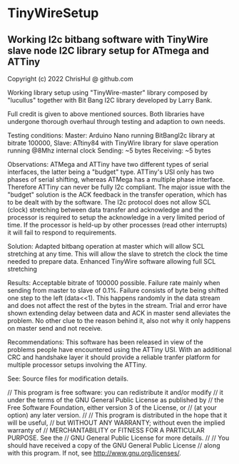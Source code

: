 # TinyWireSetup
Working I2c bitbang software with TinyWire slave node
I2C library setup for ATmega and ATTiny
--------------------
Copyright (c) 2022 ChrisHul @ github.com

Working library setup using "TinyWire-master" library composed 	by "lucullus" together with Bit Bang I2C library
     developed by Larry Bank.

Full credit is given to above mentioned sources. Both 
     libraries have undergone thorough overhaul through 
     testing and adaption to own needs.

Testing conditions:
     Master: Arduino Nano running BitBangI2c library at 
             bitrate 100000,
     Slave: ATtiny84 with TinyWire library for slave
            operation running @8Mhz internal clock
     Sending: ~5 bytes
     Receiving: ~5 bytes

Observations:
     ATMega and ATTiny have two different types of serial 
     interfaces, the latter being a "budget" type.
     ATTiny's USI only has two phases of serial shifting,
     whereas ATMega has a multiple phase interface.
     Therefore ATTiny can never be fully I2c compliant.
     The major issue with the "budget" solution is the ACK
     feedback in the transfer operation, which has to be
     dealt with by the software. The I2c protocol does not
     allow SCL (clock) stretching between data transfer and
     acknowledge and the processor is required to setup
     the acknowledge in a very limited period of time.
     If the processor is held-up by other processes (read
     other interrupts) it will fail to respond to 
     requirements.

Solution:
     Adapted bitbang operation at master which will allow
     SCL stretching at any time. This will allow the slave
     to stretch the clock the time needed to prepare data.
     Enhanced TinyWire software allowing full SCL stretching

Results:
     Acceptable bitrate of 100000 possible. Failure rate
     mainly when sending from master to slave of 0.1%.
     Failure consists of byte being shifted one step to 
     the left (data<<1). This happens randomly in the
     data stream and does not affect the rest of the bytes
     in the stream. Trial and error have shown extending 
     delay between data and ACK in master send alleviates
     the problem. No other clue to the reason behind it, also
     not why it only happens on master send and not receive.

Recommendations:
     This software has been released in view of the problems
     people have encountered using the ATTiny USI. With an
     additional CRC and handshake layer it should provide
     a reliable tranfer platform for multiple processor
     setups involving the ATTiny.

See: Source files for modification details.




// This program is free software: you can redistribute it and/or modify
// it under the terms of the GNU General Public License as published by
// the Free Software Foundation, either version 3 of the License, or
// (at your option) any later version.
//
// This program is distributed in the hope that it will be useful,
// but WITHOUT ANY WARRANTY; without even the implied warranty of
// MERCHANTABILITY or FITNESS FOR A PARTICULAR PURPOSE.  See the
// GNU General Public License for more details.
//
// You should have received a copy of the GNU General Public License
// along with this program.  If not, see <http://www.gnu.org/licenses/>.
